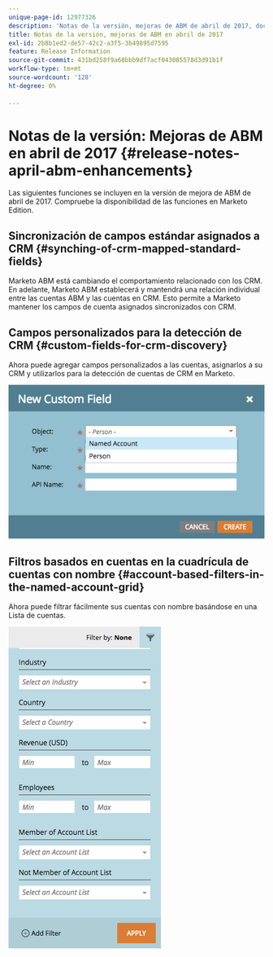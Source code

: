 ```yaml
---
unique-page-id: 12977326
description: 'Notas de la versión, mejoras de ABM de abril de 2017, documentación de Marketo: documentación del producto'
title: Notas de la versión, mejoras de ABM en abril de 2017
exl-id: 2b8b1ed2-de57-42c2-a3f5-3b49895d7595
feature: Release Information
source-git-commit: 431bd258f9a68bbb9df7acf043085578d3d91b1f
workflow-type: tm+mt
source-wordcount: '128'
ht-degree: 0%

---
```


# Notas de la versión: Mejoras de ABM en abril de 2017 {#release-notes-april-abm-enhancements}

Las siguientes funciones se incluyen en la versión de mejora de ABM de abril de 2017. Compruebe la disponibilidad de las funciones en Marketo Edition.

## Sincronización de campos estándar asignados a CRM {#synching-of-crm-mapped-standard-fields}

Marketo ABM está cambiando el comportamiento relacionado con los CRM. En adelante, Marketo ABM establecerá y mantendrá una relación individual entre las cuentas ABM y las cuentas en CRM. Esto permite a Marketo mantener los campos de cuenta asignados sincronizados con CRM.

## Campos personalizados para la detección de CRM {#custom-fields-for-crm-discovery}

Ahora puede agregar campos personalizados a las cuentas, asignarlos a su CRM y utilizarlos para la detección de cuentas de CRM en Marketo.

![](assets/new-custom-field.png)

## Filtros basados en cuentas en la cuadrícula de cuentas con nombre {#account-based-filters-in-the-named-account-grid}

Ahora puede filtrar fácilmente sus cuentas con nombre basándose en una Lista de cuentas.

![](assets/named-account-filters.png)
